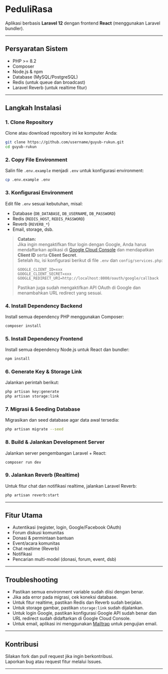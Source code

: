 # PeduliRasa

Aplikasi berbasis **Laravel 12** dengan frontend **React** (menggunakan Laravel bundler).

---

## Persyaratan Sistem

- PHP >= 8.2
- Composer
- Node.js & npm
- Database (MySQL/PostgreSQL)
- Redis (untuk queue dan broadcast)
- Laravel Reverb (untuk realtime fitur)

---

## Langkah Instalasi

### 1. Clone Repository

Clone atau download repository ini ke komputer Anda:

```bash
git clone https://github.com/username/guyub-rukun.git
cd guyub-rukun
```

### 2. Copy File Environment

Salin file `.env.example` menjadi `.env` untuk konfigurasi environment:

```bash
cp .env.example .env
```

### 3. Konfigurasi Environment

Edit file `.env` sesuai kebutuhan, misal:

- Database (`DB_DATABASE`, `DB_USERNAME`, `DB_PASSWORD`)
- Redis (`REDIS_HOST`, `REDIS_PASSWORD`)
- Reverb (`REVERB_*`)
- Email, storage, dsb.

> **Catatan:**  
> Jika ingin mengaktifkan fitur login dengan Google, Anda harus mendaftarkan aplikasi di [Google Cloud Console](https://console.cloud.google.com/) dan mendapatkan **Client ID** serta **Client Secret**.  
> Setelah itu, isi konfigurasi berikut di file `.env` dan `config/services.php`:
> ```
> GOOGLE_CLIENT_ID=xxx
> GOOGLE_CLIENT_SECRET=xxx
> GOOGLE_REDIRECT_URI=http://localhost:8000/oauth/google/callback
> ```
> Pastikan juga sudah mengaktifkan API OAuth di Google dan menambahkan URL redirect yang sesuai.

### 4. Install Dependency Backend

Install semua dependency PHP menggunakan Composer:

```bash
composer install
```

### 5. Install Dependency Frontend

Install semua dependency Node.js untuk React dan bundler:

```bash
npm install
```

### 6. Generate Key & Storage Link

Jalankan perintah berikut:

```bash
php artisan key:generate
php artisan storage:link
```

### 7. Migrasi & Seeding Database

Migrasikan dan seed database agar data awal tersedia:

```bash
php artisan migrate --seed
```

### 8. Build & Jalankan Development Server

Jalankan server pengembangan Laravel + React:

```bash
composer run dev
```

### 9. Jalankan Reverb (Realtime)

Untuk fitur chat dan notifikasi realtime, jalankan Laravel Reverb:

```bash
php artisan reverb:start
```

---

## Fitur Utama

- Autentikasi (register, login, Google/Facebook OAuth)
- Forum diskusi komunitas
- Donasi & permintaan bantuan
- Event/acara komunitas
- Chat realtime (Reverb)
- Notifikasi
- Pencarian multi-model (donasi, forum, event, dsb)

---

## Troubleshooting

- Pastikan semua environment variable sudah diisi dengan benar.
- Jika ada error pada migrasi, cek koneksi database.
- Untuk fitur realtime, pastikan Redis dan Reverb sudah berjalan.
- Untuk storage gambar, pastikan `storage:link` sudah dijalankan.
- Untuk login Google, pastikan konfigurasi Google API sudah benar dan URL redirect sudah didaftarkan di Google Cloud Console.
- Untuk email, aplikasi ini menggunakan [Mailtrap](https://mailtrap.io/) untuk pengujian email.
---

## Kontribusi

Silakan fork dan pull request jika ingin berkontribusi.  
Laporkan bug atau request fitur melalui Issues.

---